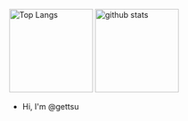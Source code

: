 <p align="left"> 
  <img alt="Top Langs" height="150px" src="https://github-readme-stats.vercel.app/api/top-langs/?username={gettsu}&layout=compact&show_icons=true&theme=onedark" />
  <img alt="github stats" height="150px" src="https://github-readme-stats.vercel.app/api?username={gettsu}&theme=onedark&show_icons=ture" />
</p>

- Hi, I'm @gettsu
